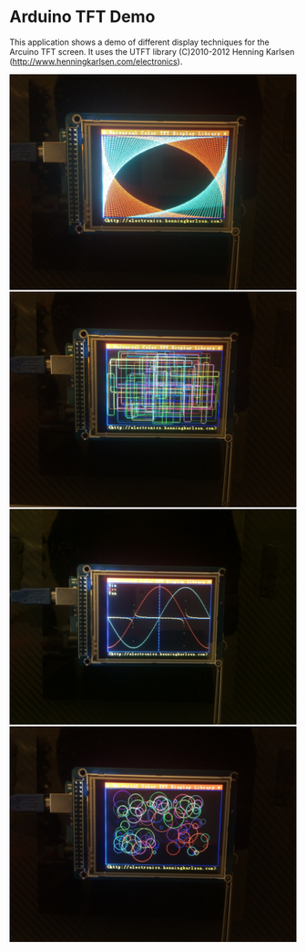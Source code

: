 Arduino TFT Demo
================

This application shows a demo of different display techniques for the Arcuino TFT screen. It uses the UTFT library (C)2010-2012 Henning Karlsen (http://www.henningkarlsen.com/electronics).


![Wiring Schematic](Wiring1.jpg)	
![Wiring Schematic](Wiring2.jpg)	
![Wiring Schematic](Wiring3.jpg)	
![Wiring Schematic](Wiring4.jpg)	
